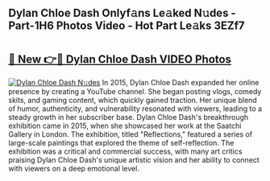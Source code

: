 ## Dylan Chloe Dash Onlyf𝚊ns Le𝚊ked N𝚞des - Part-1H6 Photos Video - Hot Part Le𝚊ks 3EZf7

# <h2><a href="http://ab43985.deff.icu/?id=Dylan+Chloe+Dash">🔗 New 👉🔴 Dylan Chloe Dash VIDEO Photos</a></h2>

[![Dylan Chloe Dash N𝚞des](https://i.imgur.com/rIISA9y.gif)](http://ab43985.deff.icu/?id=Dylan+Chloe+Dash)
In 2015, Dylan Chloe Dash expanded her online presence by creating a YouTube channel. She began posting vlogs, comedy skits, and gaming content, which quickly gained traction. Her unique blend of humor, authenticity, and vulnerability resonated with viewers, leading to a steady growth in her subscriber base. Dylan Chloe Dash's breakthrough exhibition came in 2015, when she showcased her work at the Saatchi Gallery in London. The exhibition, titled "Reflections," featured a series of large-scale paintings that explored the theme of self-reflection. The exhibition was a critical and commercial success, with many art critics praising Dylan Chloe Dash's unique artistic vision and her ability to connect with viewers on a deep emotional level.
